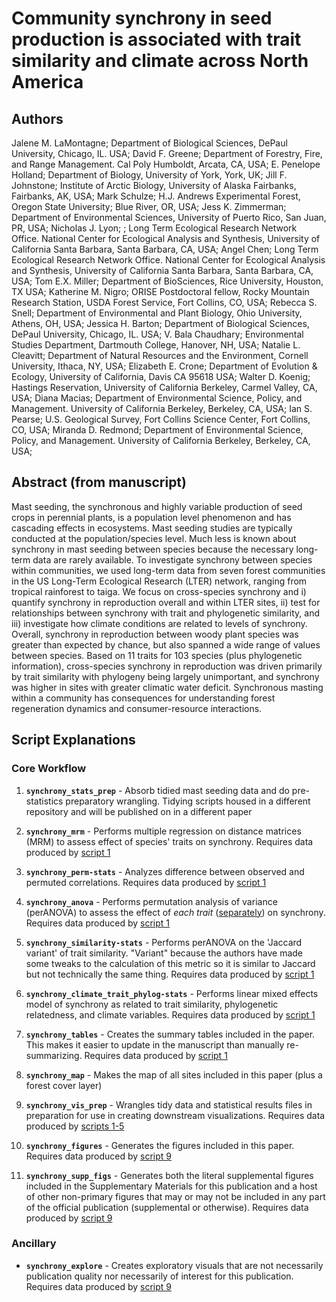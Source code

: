 # Community synchrony in seed production is associated with trait similarity and climate across North America

## Authors

Jalene M. LaMontagne; Department of Biological Sciences, DePaul University, Chicago, IL. USA;
David F. Greene; Department of Forestry, Fire, and Range Management. Cal Poly Humboldt, Arcata, CA, USA;
E. Penelope Holland; Department of Biology, University of York, York, UK;
Jill F. Johnstone; Institute of Arctic Biology, University of Alaska Fairbanks, Fairbanks, AK, USA;
Mark Schulze; H.J. Andrews Experimental Forest, Oregon State University; Blue River, OR, USA;
Jess K. Zimmerman; Department of Environmental Sciences, University of Puerto Rico, San Juan, PR, USA;
Nicholas J. Lyon; ; Long Term Ecological Research Network Office. National Center for Ecological Analysis and Synthesis, University of California Santa Barbara, Santa Barbara, CA, USA;
Angel Chen; Long Term Ecological Research Network Office. National Center for Ecological Analysis and Synthesis, University of California Santa Barbara, Santa Barbara, CA, USA;
Tom E.X. Miller; Department of BioSciences, Rice University, Houston, TX USA;
Katherine M. Nigro; ORISE Postdoctoral fellow, Rocky Mountain Research Station, USDA Forest Service, Fort Collins, CO, USA;
Rebecca S. Snell; Department of Environmental and Plant Biology, Ohio University, Athens, OH, USA;
Jessica H. Barton; Department of Biological Sciences, DePaul University, Chicago, IL. USA;
V. Bala Chaudhary; Environmental Studies Department, Dartmouth College, Hanover, NH, USA;
Natalie L. Cleavitt; Department of Natural Resources and the Environment, Cornell University, Ithaca, NY, USA;
Elizabeth E. Crone; Department of Evolution & Ecology, University of California, Davis CA 95618 USA;
Walter D. Koenig; Hastings Reservation, University of California Berkeley, Carmel Valley, CA, USA;
Diana Macias; Department of Environmental Science, Policy, and Management. University of California Berkeley, Berkeley, CA, USA;
Ian S. Pearse; U.S. Geological Survey, Fort Collins Science Center, Fort Collins, CO, USA;
Miranda D. Redmond; Department of Environmental Science, Policy, and Management. University of California Berkeley, Berkeley, CA, USA;

## Abstract (from manuscript)

Mast seeding, the synchronous and highly variable production of seed crops in perennial plants, is a population level phenomenon and has cascading effects in ecosystems. Mast seeding studies are typically conducted at the population/species level. Much less is known about synchrony in mast seeding between species because the necessary long-term data are rarely available. To investigate synchrony between species within communities, we used long-term data from seven forest communities in the US Long-Term Ecological Research (LTER) network, ranging from tropical rainforest to taiga. We focus on cross-species synchrony and i) quantify synchrony in reproduction overall and within LTER sites, ii) test for relationships between synchrony with trait and phylogenetic similarity, and iii) investigate how climate conditions are related to levels of synchrony. Overall, synchrony in reproduction between woody plant species was greater than expected by chance, but also spanned a wide range of values between species. Based on 11 traits for 103 species (plus phylogenetic information), cross-species synchrony in reproduction was driven primarily by trait similarity with phylogeny being largely unimportant, and synchrony was higher in sites with greater climatic water deficit. Synchronous masting within a community has consequences for understanding forest regeneration dynamics and consumer-resource interactions.

## Script Explanations

### Core Workflow

1. **`synchrony_stats_prep`** - Absorb tidied mast seeding data and do pre-statistics preparatory wrangling. Tidying scripts housed in a different repository and will be published on in a different paper

2. **`synchrony_mrm`** - Performs multiple regression on distance matrices (MRM) to assess effect of species' traits on synchrony. Requires data produced by <u>script 1</u>

3. **`synchrony_perm-stats`** - Analyzes difference between observed and permuted correlations. Requires data produced by <u>script 1</u>

4. **`synchrony_anova`** - Performs permutation analysis of variance (perANOVA) to assess the effect of _each trait_ (<u>separately</u>) on synchrony. Requires data produced by <u>script 1</u>

5. **`synchrony_similarity-stats`** - Performs perANOVA on the 'Jaccard variant' of trait similarity. "Variant" because the authors have made some tweaks to the calculation of this metric so it is similar to Jaccard but not technically the same thing. Requires data produced by <u>script 1</u>

6. **`synchrony_climate_trait_phylog-stats`** - Performs linear mixed effects model of synchrony as related to trait similarity, phylogenetic relatedness, and climate variables. Requires data produced by <u>script 1</u>

7. **`synchrony_tables`** - Creates the summary tables included in the paper. This makes it easier to update in the manuscript than manually re-summarizing. Requires data produced by <u>script 1</u>

8. **`synchrony_map`** - Makes the map of all sites included in this paper (plus a forest cover layer)

9. **`synchrony_vis_prep`** - Wrangles tidy data and statistical results files in preparation for use in creating downstream visualizations. Requires data produced by <u>scripts 1-5</u>

10. **`synchrony_figures`** - Generates the figures included in this paper. Requires data produced by <u>script 9</u>

11. **`synchrony_supp_figs`** - Generates both the literal supplemental figures included in the Supplementary Materials for this publication and a host of other non-primary figures that may or may not be included in any part of the official publication (supplemental or otherwise). Requires data produced by <u>script 9</u>

### Ancillary

- **`synchrony_explore`** - Creates exploratory visuals that are not necessarily publication quality nor necessarily of interest for this publication. Requires data produced by <u>script 9</u>
